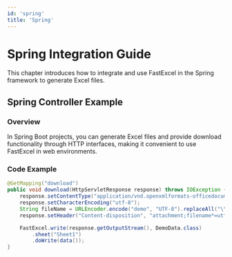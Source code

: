 ```yaml
---
id: 'spring'
title: 'Spring'
---
```


# Spring Integration Guide
This chapter introduces how to integrate and use FastExcel in the Spring framework to generate Excel files.

## Spring Controller Example

### Overview
In Spring Boot projects, you can generate Excel files and provide download functionality through HTTP interfaces, making it convenient to use FastExcel in web environments.

### Code Example
```java
@GetMapping("download")
public void download(HttpServletResponse response) throws IOException {
    response.setContentType("application/vnd.openxmlformats-officedocument.spreadsheetml.sheet");
    response.setCharacterEncoding("utf-8");
    String fileName = URLEncoder.encode("demo", "UTF-8").replaceAll("\\+", "%20");
    response.setHeader("Content-disposition", "attachment;filename*=utf-8''" + fileName + ".xlsx");

    FastExcel.write(response.getOutputStream(), DemoData.class)
        .sheet("Sheet1")
        .doWrite(data());
}
```
